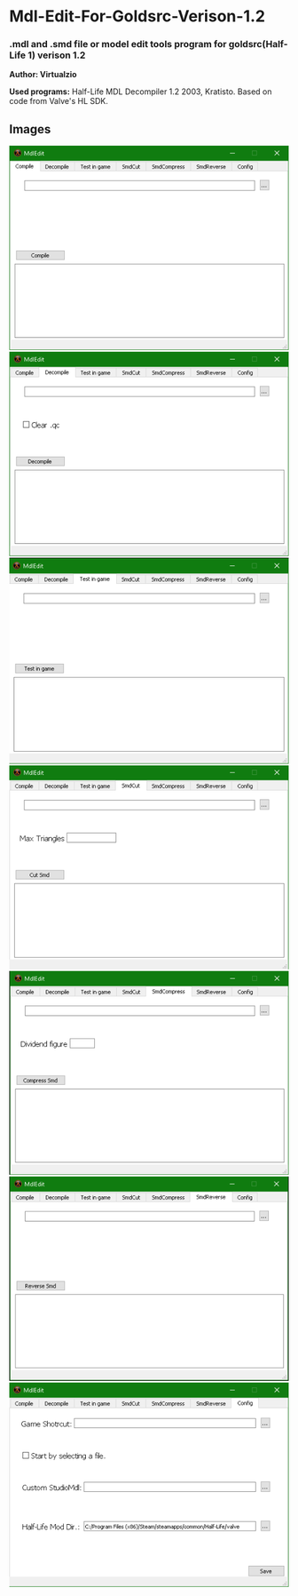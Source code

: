 # Mdl-Edit-For-Goldsrc-Verison-1.2
### .mdl and .smd file or model edit tools program for goldsrc(Half-Life 1) verison 1.2

**Author: Virtualzio**

**Used programs:**
Half-Life MDL Decompiler 1.2
2003, Kratisto. Based on code from Valve's HL SDK.

## Images

![Compile Menu](./compiel.png)
![Decompile Menu](./decompile.png)
![Test in game model Menu](./test.png)
![Smd Cut Menu](./cut.png)
![Smd Compress Menu](./compress.png)
![Smd Reverse Menu](./rev.png)
![Config Menu](./cfg.png)
